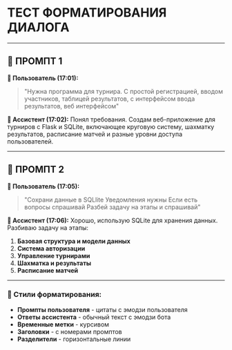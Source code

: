 # ТЕСТ ФОРМАТИРОВАНИЯ ДИАЛОГА

---

## 📝 ПРОМПТ 1

**👤 Пользователь (17:01):**
> "Нужна программа для турнира. С простой регистрацией, вводом участников, таблицей результатов, с интерфейсом ввода результатов, веб интерфейсом"

**🤖 Ассистент (17:02):**
Понял требования. Создам веб-приложение для турниров с Flask и SQLite, включающее круговую систему, шахматку результатов, расписание матчей и разные уровни доступа пользователей.

---

## 📝 ПРОМПТ 2

**👤 Пользователь (17:05):**
> "Сохрани данные в SQLlite Уведомления нужны Если есть вопросы спрашивай Разбей задачу на этапы и спрашивай"

**🤖 Ассистент (17:06):**
Хорошо, использую SQLite для хранения данных. Разбиваю задачу на этапы:
1. **Базовая структура и модели данных**
2. **Система авторизации**
3. **Управление турнирами**
4. **Шахматка и результаты**
5. **Расписание матчей**

---

### 🎨 Стили форматирования:
- **Промпты пользователя** - цитаты с эмодзи пользователя
- **Ответы ассистента** - обычный текст с эмодзи бота
- **Временные метки** - курсивом
- **Заголовки** - с номерами промптов
- **Разделители** - горизонтальные линии
